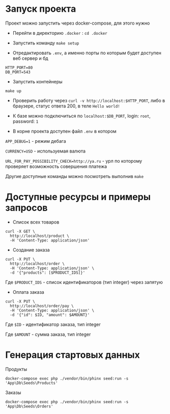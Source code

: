 # Запуск проекта

Проект можно запустить через docker-compose, для этого нужно

* Перейти в директорию `.docker` : `cd .docker`

* Запустить команду `make setup`

* Отредактировать `.env`, а именно порты по которым будет доступен веб сервер и бд

```
HTTP_PORT=80
DB_PORT=543
````

* Запустить контейнеры

`make up`

* Проверить работу через `curl -v http://localhost:$HTTP_PORT`, либо в браузере, 
статус ответа 200, в теле `Hello world!`

* К базе можно подключиться по `localhost:$DB_PORT`, login: `root`, password: `1`

* В корне проекта доступен файл `.env` в котором

`APP_DEBUG=1` - режим дебага

`CURRENCY=USD` - используемая валюта

`URL_FOR_PAY_POSSIBILITY_CHECK=http://ya.ru` - урл по которому проверяет возможность совершения платежа

Другие доступные команды можно посмотреть выполнив `make`

# Доступные ресурсы и примеры запросов

* Список всех товаров

```
curl -X GET \
  http://localhost/product \
  -H 'Content-Type: application/json'
```

* Создание заказа

```
curl -X PUT \
  http://localhost/order \
  -H 'Content-Type: application/json' \
  -d '{"products": [$PRODUCT_IDS]}'
```

Где `$PRODUCT_IDS` - список идентификаторов (тип integer) через запятую


* Оплата заказа

```
curl -X PUT \
  http://localhost/order/pay \
  -H 'Content-Type: application/json' \
  -d '{"id": $ID, "amount": $AMOUNT}'
```

Где `$ID` - идентификатор заказа, тип integer

Где `$AMOUNT` - сумма заказа, тип integer



# Генерация стартовых данных

Продукты

`docker-compose exec php ./vendor/bin/phinx seed:run -s 'App\Db\Seeds\Products'`

Заказы

`docker-compose exec php ./vendor/bin/phinx seed:run -s 'App\Db\Seeds\Orders'`

